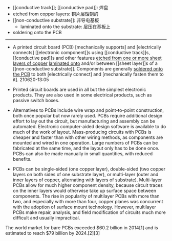 - [[conductive track]]; [[conductive pad]]: 焊盘
- etched from copper layers: 铜片层蚀刻的
- [[non-conductive substrate]]: 非导电基板
    - laminated onto the substrate: 层压在基板上
- soldering onto the PCB
- ---
- A printed circuit board (PCB) [mechanically supports] and [electrically connects] [[electronic component]]s using [[conductive track]]s, [[conductive pad]]s and other features [etched from one or more sheet layers of copper](((CDa9nRNMB))) [laminated onto](((eUFU2vtjx))) and/or between [[sheet layer]]s of a [[non-conductive substrate]]. Components are generally [soldered onto the PCB](((wbdGBdMS_))) to both [electrically connect] and [mechanically fasten them to it].
210620-13:05
- Printed circuit boards are used in all but the simplest electronic products. They are also used in some electrical products, such as passive switch boxes.
- Alternatives to PCBs include wire wrap and point-to-point construction, both once popular but now rarely used. PCBs require additional design effort to lay out the circuit, but manufacturing and assembly can be automated. Electronic computer-aided design software is available to do much of the work of layout. Mass-producing circuits with PCBs is cheaper and faster than with other wiring methods, as components are mounted and wired in one operation. Large numbers of PCBs can be fabricated at the same time, and the layout only has to be done once. PCBs can also be made manually in small quantities, with reduced benefits.


- PCBs can be single-sided (one copper layer), double-sided (two copper layers on both sides of one substrate layer), or multi-layer (outer and inner layers of copper, alternating with layers of substrate). Multi-layer PCBs allow for much higher component density, because circuit traces on the inner layers would otherwise take up surface space between components. The rise in popularity of multilayer PCBs with more than two, and especially with more than four, copper planes was concurrent with the adoption of surface mount technology. However, multilayer PCBs make repair, analysis, and field modification of circuits much more difficult and usually impractical.

The world market for bare PCBs exceeded $60.2 billion in 2014[1] and is estimated to reach $79 billion by 2024.[2][3]
